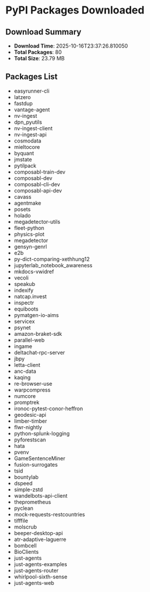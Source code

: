 # PyPI Packages Downloaded

## Download Summary
- **Download Time**: 2025-10-16T23:37:26.810050
- **Total Packages**: 80
- **Total Size**: 23.79 MB

## Packages List
- easyrunner-cli
- latzero
- fastdup
- vantage-agent
- nv-ingest
- dpn_pyutils
- nv-ingest-client
- nv-ingest-api
- cosmodata
- mieltocore
- byquant
- jmstate
- pytilpack
- composabl-train-dev
- composabl-dev
- composabl-cli-dev
- composabl-api-dev
- cavass
- agentmake
- posets
- holado
- megadetector-utils
- fleet-python
- physics-plot
- megadetector
- gensyn-genrl
- e2b
- py-dict-comparing-xethhung12
- jupyterlab_notebook_awareness
- mkdocs-vwidref
- vecoli
- speakub
- indexify
- natcap.invest
- inspectr
- equiboots
- pymatgen-io-aims
- servicex
- psynet
- amazon-braket-sdk
- parallel-web
- ingame
- deltachat-rpc-server
- jbpy
- letta-client
- anc-data
- kaqing
- re-browser-use
- warpcompress
- numcore
- promptrek
- ironoc-pytest-conor-heffron
- geodesic-api
- limber-timber
- flwr-nightly
- python-splunk-logging
- pyforestscan
- hata
- pvenv
- GameSentenceMiner
- fusion-surrogates
- tsid
- bountylab
- dspeed
- simple-zstd
- wandelbots-api-client
- theprometheus
- pyclean
- mock-requests-restcountries
- tifffile
- molscrub
- beeper-desktop-api
- atr-adaptive-laguerre
- bombcell
- BioClients
- just-agents
- just-agents-examples
- just-agents-router
- whirlpool-sixth-sense
- just-agents-web
